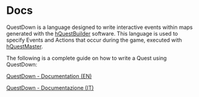 # Docs

QuestDown is a language designed to write interactive events within maps generated with the [hQuestBuilder](https://www.hquestbuilder.com) software. 
This language is used to specify Events and Actions that occur during the game, executed with [hQuestMaster](https://www.hquestmaster.com). 

The following is a complete guide on how to write a Quest using QuestDown:

[QuestDown - Documentation (EN)](https://github.com/Ryuasd/hQuestMaster/blob/main/Docs/QuestDown%20-%20Documentation%20-%20v1.0.EN.pdf)

[QuestDown - Documentazione (IT)](https://github.com/Ryuasd/hQuestMaster/blob/main/Docs/QuestDown%20-%20Documentazione%20-%20%20v1.0.IT.pdf)

